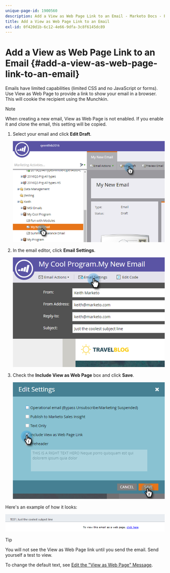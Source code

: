 ```yaml
---
unique-page-id: 1900560
description: Add a View as Web Page Link to an Email - Marketo Docs - Product Documentation
title: Add a View as Web Page Link to an Email
exl-id: 0f420d1b-6c12-4e66-9dfa-3c8f6145dc89
---
```

# Add a View as Web Page Link to an Email {#add-a-view-as-web-page-link-to-an-email}

Emails have limited capabilities (limited CSS and no JavaScript or forms). Use View as Web Page to provide a link to show your email in a browser. This will cookie the recipient using the Munchkin.

>[!NOTE]
>
>When creating a new email, View as Web Page is not enabled. If you enable it and clone the email, this setting will be copied.

1. Select your email and click **Edit Draft**.

   ![](assets/one-5.png)

1. In the email editor, click **Email Settings**.

   ![](assets/two-5.png)

1. Check the **Include View as Web Page** box and click **Save**.

   ![](assets/three-4.png)

Here's an example of how it looks:

![](assets/four-3.png)

>[!TIP]
>
>You will not see the View as Web Page link until you send the email. Send yourself a test to view.

To change the default text, see [Edit the "View as Web Page" Message](/help/marketo/product-docs/administration/email-setup/edit-the-view-as-web-page-message.md).
